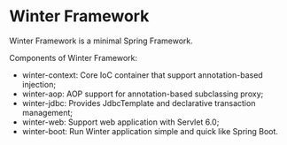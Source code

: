 # Winter Framework

Winter Framework is a minimal Spring Framework.

Components of Winter Framework:

- winter-context: Core IoC container that support annotation-based injection;
- winter-aop: AOP support for annotation-based subclassing proxy;
- winter-jdbc: Provides JdbcTemplate and declarative transaction management;
- winter-web: Support web application with Servlet 6.0;
- winter-boot: Run Winter application simple and quick like Spring Boot.
